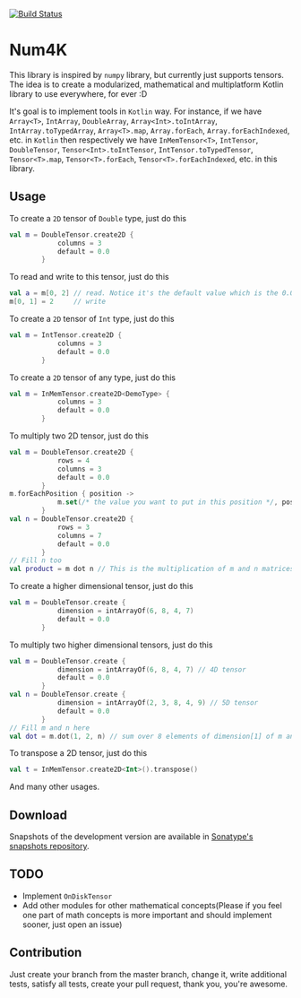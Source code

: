 [![Build Status](https://travis-ci.org/hadilq/num4k.svg?branch=master)](https://travis-ci.org/hadilq/num4k)

Num4K
===
This library is inspired by `numpy` library, but currently just supports tensors.
The idea is to create a modularized, mathematical and multiplatform Kotlin library to use everywhere, for ever :D

It's goal is to implement tools in `Kotlin` way.
For instance, if we have
`Array<T>`, `IntArray`, `DoubleArray`, `Array<Int>.toIntArray`, `IntArray.toTypedArray`, `Array<T>.map`, `Array.forEach`, `Array.forEachIndexed`, etc. in `Kotlin` then respectively we have 
`InMemTensor<T>`, `IntTensor`, `DoubleTensor`, `Tensor<Int>.toIntTensor`, `IntTensor.toTypedTensor`, `Tensor<T>.map`, `Tensor<T>.forEach`, `Tensor<T>.forEachIndexed`, etc. in this library.

Usage
---
To create a `2D` tensor of `Double` type, just do this
```kotlin
val m = DoubleTensor.create2D {
            columns = 3
            default = 0.0
        }
```
To read and write to this tensor, just do this
```kotlin
val a = m[0, 2] // read. Notice it's the default value which is the 0.0
m[0, 1] = 2     // write
```
To create a `2D` tensor of `Int` type, just do this
```kotlin
val m = IntTensor.create2D {
            columns = 3
            default = 0.0
        }
```
To create a `2D` tensor of any type, just do this
```kotlin
val m = InMemTensor.create2D<DemoType> {
            columns = 3
            default = 0.0
        }
```
To multiply two 2D tensor, just do this
```kotlin
val m = DoubleTensor.create2D {
            rows = 4
            columns = 3
            default = 0.0
        }
m.forEachPosition { position ->
            m.set(/* the value you want to put in this position */, position)
        }
val n = DoubleTensor.create2D {
            rows = 3
            columns = 7
            default = 0.0
        }
// Fill n too
val product = m dot n // This is the multiplication of m and n matrices
```
To create a higher dimensional tensor, just do this
```kotlin
val m = DoubleTensor.create {
            dimension = intArrayOf(6, 8, 4, 7)
            default = 0.0
        }
```
To multiply two higher dimensional tensors, just do this
```kotlin
val m = DoubleTensor.create {
            dimension = intArrayOf(6, 8, 4, 7) // 4D tensor
            default = 0.0
        }
val n = DoubleTensor.create {
            dimension = intArrayOf(2, 3, 8, 4, 9) // 5D tensor
            default = 0.0
        }
// Fill m and n here
val dot = m.dot(1, 2, n) // sum over 8 elements of dimension[1] of m and dimension[2] of n
```
To transpose a 2D tensor, just do this
```kotlin
val t = InMemTensor.create2D<Int>().transpose()
```
And many other usages.

Download
---
Snapshots of the development version are available in [Sonatype's snapshots repository](https://oss.sonatype.org/content/repositories/snapshots/com/github/hadilq/num4k).

TODO
---
- Implement `OnDiskTensor`
- Add other modules for other mathematical concepts(Please if you feel one part of math concepts is more important and should implement sooner, just open an issue)


Contribution
---
Just create your branch from the master branch, change it, write additional tests, satisfy all tests, create your pull
request, thank you, you're awesome.